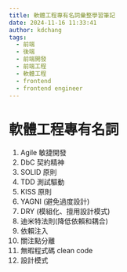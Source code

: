 ```yaml
---
title: 軟體工程專有名詞彙整學習筆記
date: 2024-11-16 11:33:41
author: kdchang
tags:
  - 前端
  - 後端
  - 前端開發
  - 前端工程
  - 軟體工程
  - frontend
  - frontend engineer
---
```


# 軟體工程專有名詞

1. Agile 敏捷開發
2. DbC 契約精神
3. SOLID 原則
4. TDD 測試驅動
5. KISS 原則
6. YAGNI (避免過度設計)
7. DRY (模組化、擅用設計模式)
8. 迪米特法則(降低依賴和耦合)
9. 依賴注入
10. 關注點分離
11. 無暇程式碼 clean code
12. 設計模式
